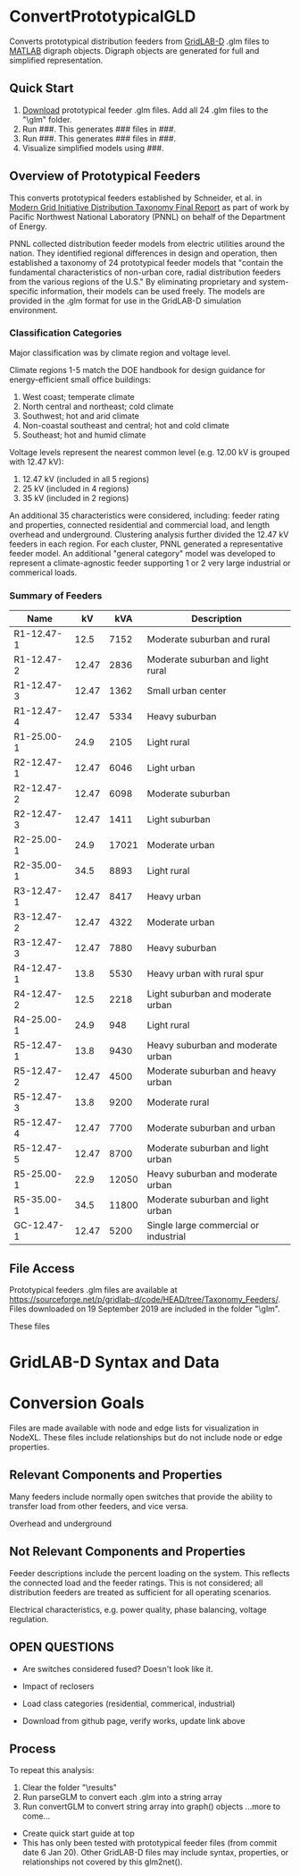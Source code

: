 # ConvertPrototypicalGLD
Converts prototypical distribution feeders from [GridLAB-D](https://www.gridlabd.org/) .glm files to [MATLAB](https://www.mathworks.com/products/matlab.html) digraph objects. Digraph objects are generated for full and simplified representation.

## Quick Start
1. [Download](https://github.com/gridlab-d/Taxonomy_Feeders) prototypical feeder .glm files. Add all 24 .glm files to the "\glm" folder.
2. Run ###. This generates ### files in ###.
3. Run ###. This generates ### files in ###.
4. Visualize simplified models using ###.

## Overview of Prototypical Feeders
This converts prototypical feeders established by Schneider, et al. in [Modern Grid Initiative Distribution Taxonomy Final Report](https://www.osti.gov/biblio/1040684-modern-grid-initiative-distribution-taxonomy-final-report) as part of work by Pacific Northwest National Laboratory (PNNL) on behalf of the Department of Energy.

PNNL collected distribution feeder models from electric utilities around the nation. They identified regional differences in design and operation, then established a taxonomy of 24 prototypical feeder models that "contain the fundamental characteristics of non-urban core, radial distribution feeders from the various regions of the U.S." By eliminating proprietary and system-specific information, their models can be used freely. The models are provided in the .glm format for use in the GridLAB-D simulation environment.

### Classification Categories
Major classification was by climate region and voltage level.

Climate regions 1-5 match the DOE handbook for design guidance for energy-efficient small office buildings:
1. West coast; temperate climate
2. North central and northeast; cold climate
3. Southwest; hot and arid climate
4. Non-coastal southeast and central; hot and cold climate
5. Southeast; hot and humid climate

Voltage levels represent the nearest common level (e.g. 12.00 kV is grouped with 12.47 kV):
1. 12.47 kV (included in all 5 regions)
2. 25 kV (included in 4 regions)
3. 35 kV (included in 2 regions)

An additional 35 characteristics were considered, including: feeder rating and properties, connected residential and commercial load, and length overhead and underground. Clustering analysis further divided the 12.47 kV feeders in each region. For each cluster, PNNL generated a representative feeder model. An additional "general category" model was developed to represent a climate-agnostic feeder supporting 1 or 2 very large industrial or commerical loads.

### Summary of Feeders
| Name		| kV	| kVA	| Description 						|
|-----------|-------|-------|-----------------------------------|
|R1-12.47-1	|12.5	|7152	|Moderate suburban and rural		|
|R1-12.47-2	|12.47	|2836	|Moderate suburban and light rural	|
|R1-12.47-3	|12.47	|1362	|Small urban center					|
|R1-12.47-4	|12.47	|5334	|Heavy suburban						|
|R1-25.00-1	|24.9	|2105	|Light rural						|
|R2-12.47-1	|12.47	|6046	|Light urban						|
|R2-12.47-2	|12.47	|6098	|Moderate suburban					|
|R2-12.47-3	|12.47	|1411	|Light suburban						|
|R2-25.00-1	|24.9	|17021	|Moderate urban						|
|R2-35.00-1	|34.5	|8893	|Light rural						|
|R3-12.47-1	|12.47	|8417	|Heavy urban						|
|R3-12.47-2	|12.47	|4322	|Moderate urban						|
|R3-12.47-3	|12.47	|7880	|Heavy suburban						|
|R4-12.47-1	|13.8	|5530	|Heavy urban with rural spur		|
|R4-12.47-2	|12.5	|2218	|Light suburban and moderate urban	|
|R4-25.00-1	|24.9	|948	|Light rural						|
|R5-12.47-1	|13.8	|9430	|Heavy suburban and moderate urban	|
|R5-12.47-2	|12.47	|4500	|Moderate suburban and heavy urban	|
|R5-12.47-3	|13.8	|9200	|Moderate rural						|
|R5-12.47-4	|12.47	|7700	|Moderate suburban and urban		|
|R5-12.47-5	|12.47	|8700	|Moderate suburban and light urban	|
|R5-25.00-1	|22.9	|12050	|Heavy suburban and moderate urban	|
|R5-35.00-1	|34.5	|11800	|Moderate suburban and light urban	|
|GC-12.47-1	|12.47	|5200	|Single large commercial or industrial|

## File Access
Prototypical feeders .glm files are available at https://sourceforge.net/p/gridlab-d/code/HEAD/tree/Taxonomy_Feeders/. Files downloaded on 19 September 2019 are included in the folder "\glm".

These files 

# GridLAB-D Syntax and Data

# Conversion Goals

Files are made available with node and edge lists for visualization in NodeXL. These files include relationships but do not include node or edge properties.

## Relevant Components and Properties
Many feeders include normally open switches that provide the ability to transfer load from other feeders, and vice versa.

Overhead and underground

## Not Relevant Components and Properties
Feeder descriptions include the percent loading on the system. This reflects the connected load and the feeder ratings. This is not considered; all distribution feeders are treated as sufficient for all operating scenarios.

Electrical characteristics, e.g. power quality, phase balancing, voltage regulation.

## OPEN QUESTIONS
- Are switches considered fused? Doesn't look like it.
- Impact of reclosers
- Load class categories (residential, commerical, industrial)

- Download from github page, verify works, update link above

## Process
To repeat this analysis:
1. Clear the folder "\results"
2. Run parseGLM to convert each .glm into a string array
3. Run convertGLM to convert string array into graph() objects
...more to come...


- Create quick start guide at top
- This has only been tested with prototypical feeder files (from commit date 6 Jan 20). Other GridLAB-D files may include syntax, properties, or relationships not covered by this glm2net().
